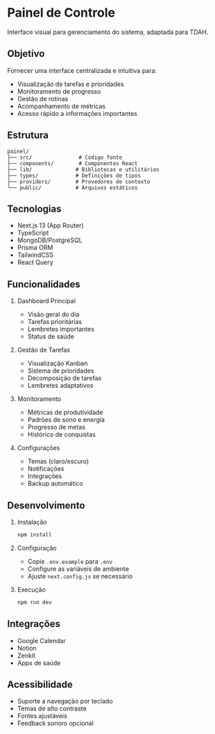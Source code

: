 # Painel de Controle

Interface visual para gerenciamento do sistema, adaptada para TDAH.

## Objetivo
Fornecer uma interface centralizada e intuitiva para:
- Visualização de tarefas e prioridades
- Monitoramento de progresso
- Gestão de rotinas
- Acompanhamento de métricas
- Acesso rápido a informações importantes

## Estrutura
```
painel/
├── src/               # Código fonte
├── components/        # Componentes React
├── lib/              # Bibliotecas e utilitários
├── types/            # Definições de tipos
├── providers/        # Provedores de contexto
└── public/           # Arquivos estáticos
```

## Tecnologias
- Next.js 13 (App Router)
- TypeScript
- MongoDB/PostgreSQL
- Prisma ORM
- TailwindCSS
- React Query

## Funcionalidades
1. Dashboard Principal
   - Visão geral do dia
   - Tarefas prioritárias
   - Lembretes importantes
   - Status de saúde

2. Gestão de Tarefas
   - Visualização Kanban
   - Sistema de prioridades
   - Decomposição de tarefas
   - Lembretes adaptativos

3. Monitoramento
   - Métricas de produtividade
   - Padrões de sono e energia
   - Progresso de metas
   - Histórico de conquistas

4. Configurações
   - Temas (claro/escuro)
   - Notificações
   - Integrações
   - Backup automático

## Desenvolvimento
1. Instalação
   ```bash
   npm install
   ```

2. Configuração
   - Copie `.env.example` para `.env`
   - Configure as variáveis de ambiente
   - Ajuste `next.config.js` se necessário

3. Execução
   ```bash
   npm run dev
   ```

## Integrações
- Google Calendar
- Notion
- Zenkit
- Apps de saúde

## Acessibilidade
- Suporte a navegação por teclado
- Temas de alto contraste
- Fontes ajustáveis
- Feedback sonoro opcional
